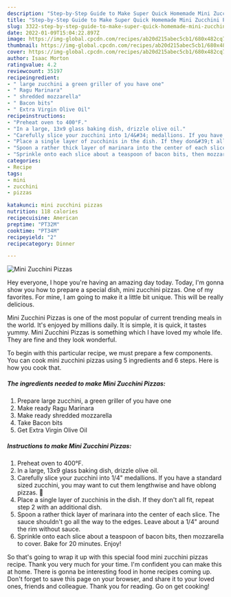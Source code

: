 ```yaml
---
description: "Step-by-Step Guide to Make Super Quick Homemade Mini Zucchini Pizzas"
title: "Step-by-Step Guide to Make Super Quick Homemade Mini Zucchini Pizzas"
slug: 3322-step-by-step-guide-to-make-super-quick-homemade-mini-zucchini-pizzas
date: 2022-01-09T15:04:22.897Z
image: https://img-global.cpcdn.com/recipes/ab20d215abec5cb1/680x482cq70/mini-zucchini-pizzas-recipe-main-photo.jpg
thumbnail: https://img-global.cpcdn.com/recipes/ab20d215abec5cb1/680x482cq70/mini-zucchini-pizzas-recipe-main-photo.jpg
cover: https://img-global.cpcdn.com/recipes/ab20d215abec5cb1/680x482cq70/mini-zucchini-pizzas-recipe-main-photo.jpg
author: Isaac Morton
ratingvalue: 4.2
reviewcount: 35197
recipeingredient:
- " large zucchini a green griller of you have one"
- " Ragu Marinara"
- " shredded mozzarella"
- " Bacon bits"
- " Extra Virgin Olive Oil"
recipeinstructions:
- "Preheat oven to 400°F."
- "In a large, 13x9 glass baking dish, drizzle olive oil."
- "Carefully slice your zucchini into 1/4&#34; medallions. If you have a standard sized zucchini, you may want to cut them lengthwise and have oblong pizzas. 🙂"
- "Place a single layer of zucchinis in the dish. If they don&#39;t all fit, repeat step 2 with an additional dish."
- "Spoon a rather thick layer of marinara into the center of each slice. The sauce shouldn&#39;t go all the way to the edges. Leave about a 1/4&#34; around the rim without sauce."
- "Sprinkle onto each slice about a teaspoon of bacon bits, then mozzarella to cover. Bake for 20 minutes. Enjoy!"
categories:
- Recipe
tags:
- mini
- zucchini
- pizzas

katakunci: mini zucchini pizzas 
nutrition: 118 calories
recipecuisine: American
preptime: "PT32M"
cooktime: "PT34M"
recipeyield: "2"
recipecategory: Dinner

---
```



![Mini Zucchini Pizzas](https://img-global.cpcdn.com/recipes/ab20d215abec5cb1/680x482cq70/mini-zucchini-pizzas-recipe-main-photo.jpg)

Hey everyone, I hope you're having an amazing day today. Today, I'm gonna show you how to prepare a special dish, mini zucchini pizzas. One of my favorites. For mine, I am going to make it a little bit unique. This will be really delicious.

Mini Zucchini Pizzas is one of the most popular of current trending meals in the world. It's enjoyed by millions daily. It is simple, it is quick, it tastes yummy. Mini Zucchini Pizzas is something which I have loved my whole life. They are fine and they look wonderful.




To begin with this particular recipe, we must prepare a few components. You can cook mini zucchini pizzas using 5 ingredients and 6 steps. Here is how you cook that.

<!--inarticleads1-->

##### The ingredients needed to make Mini Zucchini Pizzas:

1. Prepare  large zucchini, a green griller of you have one
1. Make ready  Ragu Marinara
1. Make ready  shredded mozzarella
1. Take  Bacon bits
1. Get  Extra Virgin Olive Oil




<!--inarticleads2-->

##### Instructions to make Mini Zucchini Pizzas:

1. Preheat oven to 400°F.
1. In a large, 13x9 glass baking dish, drizzle olive oil.
1. Carefully slice your zucchini into 1/4&#34; medallions. If you have a standard sized zucchini, you may want to cut them lengthwise and have oblong pizzas. 🙂
1. Place a single layer of zucchinis in the dish. If they don&#39;t all fit, repeat step 2 with an additional dish.
1. Spoon a rather thick layer of marinara into the center of each slice. The sauce shouldn&#39;t go all the way to the edges. Leave about a 1/4&#34; around the rim without sauce.
1. Sprinkle onto each slice about a teaspoon of bacon bits, then mozzarella to cover. Bake for 20 minutes. Enjoy!




So that's going to wrap it up with this special food mini zucchini pizzas recipe. Thank you very much for your time. I'm confident you can make this at home. There is gonna be interesting food in home recipes coming up. Don't forget to save this page on your browser, and share it to your loved ones, friends and colleague. Thank you for reading. Go on get cooking!
